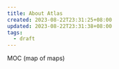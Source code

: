```yaml
---
title: About Atlas
created: 2023-08-22T23:31:25+08:00
updated: 2023-08-22T23:31:38+08:00
tags:
  - draft
---
```


MOC (map of maps)
